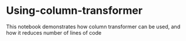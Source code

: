 # Using-column-transformer
This notebook demonstrates how column transformer can be used, and how it reduces number of lines of code
